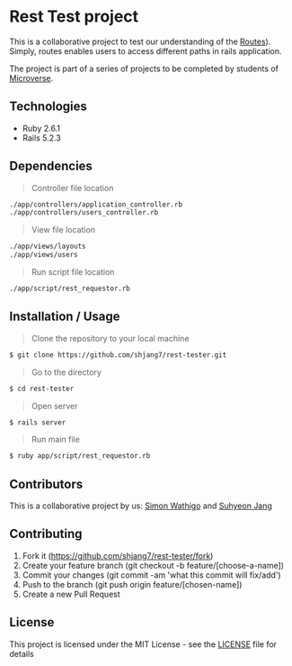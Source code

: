 # Rest Test project

This is a collaborative project to test our understanding of the [Routes](https://www.tutorialspoint.com/ruby-on-rails/rails-routes)). Simply, routes enables users to access different paths in rails application.

The project is part of a series of projects to be completed by students of [Microverse](https://www.microverse.org/ "The Global School for Remote Software Developers!").

## Technologies

- Ruby 2.6.1
- Rails 5.2.3

## Dependencies

> Controller file location

```sh
./app/controllers/application_controller.rb
./app/controllers/users_controller.rb
```

> View file location

```sh
./app/views/layouts
./app/views/users
```

> Run script file location

```sh
./app/script/rest_requestor.rb
```

## Installation / Usage

> Clone the repository to your local machine

```sh
$ git clone https://github.com/shjang7/rest-tester.git
```

> Go to the directory

```sh
$ cd rest-tester
```

> Open server

```sh
$ rails server
```

> Run main file

```sh
$ ruby app/script/rest_requestor.rb
```

## Contributors

This is a collaborative project by us: [Simon Wathigo](https://github.com/wathigo) and [Suhyeon Jang](https://github.com/shjang7)

## Contributing

1. Fork it (https://github.com/shjang7/rest-tester/fork)
2. Create your feature branch (git checkout -b feature/[choose-a-name])
3. Commit your changes (git commit -am 'what this commit will fix/add')
4. Push to the branch (git push origin feature/[chosen-name])
5. Create a new Pull Request

## License

This project is licensed under the MIT License - see the [LICENSE](./LICENSE) file for details
